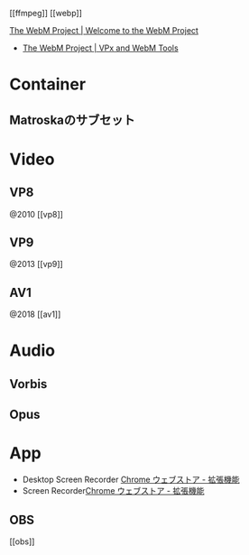 [[ffmpeg]]
[[webp]]

[The WebM Project | Welcome to the WebM Project](https://www.webmproject.org/)
- [The WebM Project | VPx and WebM Tools](https://www.webmproject.org/tools/)

# Container
## Matroskaのサブセット

# Video
## VP8
@2010 [[vp8]]

## VP9
@2013 [[vp9]]

## AV1
@2018 [[av1]]

# Audio
## Vorbis
## Opus

# App
- Desktop Screen Recorder [Chrome ウェブストア - 拡張機能](https://chrome.google.com/webstore/detail/desktop-screen-recorder/chjblpopkoelbkolfboniibdhjmlkphf)
- Screen Recorder[Chrome ウェブストア - 拡張機能](https://chrome.google.com/webstore/detail/screen-recorder/dhopldobnfjeckokfjimfcdagmlhjdce?hl=ja)

## OBS
[[obs]]